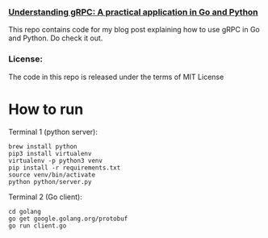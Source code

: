 ### [Understanding gRPC: A practical application in Go and Python](https://medium.com/@apbetahouse45/understanding-grpc-a-practical-application-in-go-and-python-f3003c9158ef)

This repo contains code for my blog post explaining how to use gRPC in Go and Python. Do check it out.

### License:

The code in this repo is released under the terms of MIT License

# How to run

Terminal 1 (python server):
```
brew install python
pip3 install virtualenv
virtualenv -p python3 venv
pip install -r requirements.txt
source venv/bin/activate
python python/server.py
```

Terminal 2 (Go client):
```
cd golang
go get google.golang.org/protobuf
go run client.go
```
